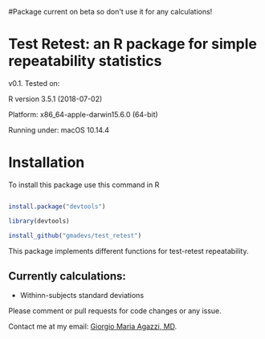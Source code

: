 #Package current on beta so don't use it for any calculations!

# Test Retest: an R package for simple repeatability statistics

v0.1. Tested on:

R version 3.5.1 (2018-07-02)

Platform: x86_64-apple-darwin15.6.0 (64-bit)

Running under: macOS  10.14.4

# Installation

To install this package use this command in R

```R

install.package("devtools")

library(devtools)

install_github("gmadevs/test_retest")

```


This package implements different functions for test-retest repeatability.

## Currently calculations:

* Withinn-subjects standard deviations

Please comment or pull requests for code changes or any issue.

Contact me at my email: [Giorgio Maria Agazzi, MD](mailto:giorgiomaria.agazzi@gmail.com).